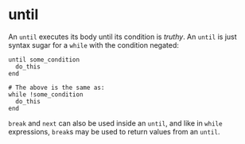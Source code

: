 # until

An `until` executes its body until its condition is *truthy*. An `until` is just syntax sugar for a `while` with the condition negated:

```crystal
until some_condition
  do_this
end

# The above is the same as:
while !some_condition
  do_this
end
```

`break` and `next` can also be used inside an `until`, and like in `while` expressions, `break`s may be used to return values from an `until`.
